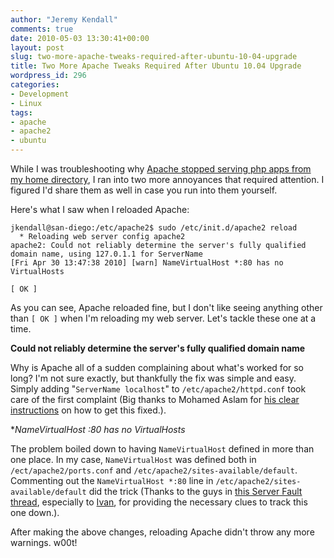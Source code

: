 ```yaml
---
author: "Jeremy Kendall"
comments: true
date: 2010-05-03 13:30:41+00:00
layout: post
slug: two-more-apache-tweaks-required-after-ubuntu-10-04-upgrade
title: Two More Apache Tweaks Required After Ubuntu 10.04 Upgrade
wordpress_id: 296
categories:
- Development
- Linux
tags:
- apache
- apache2
- ubuntu
---
```


While I was troubleshooting why [Apache stopped serving php apps from my home directory](http://www.jeremykendall.net/2010/04/30/upgrading-to-ubuntu-10-04-breaks-serving-php-from-home-directories/), I ran into two more annoyances that required attention.  I figured I'd share them as well in case you run into them yourself.

Here's what I saw when I reloaded Apache:


    
    
    jkendall@san-diego:/etc/apache2$ sudo /etc/init.d/apache2 reload
      * Reloading web server config apache2
    apache2: Could not reliably determine the server's fully qualified domain name, using 127.0.1.1 for ServerName
    [Fri Apr 30 13:47:38 2010] [warn] NameVirtualHost *:80 has no VirtualHosts
                                                                                        [ OK ]
    



As you can see, Apache reloaded fine, but I don't like seeing anything other than `[ OK ]` when I'm reloading my web server.  Let's tackle these one at a time.

**Could not reliably determine the server's fully qualified domain name**

Why is Apache all of a sudden complaining about what's worked for so long?  I'm not sure exactly, but thankfully the fix was simple and easy.  Simply adding "`ServerName localhost`" to `/etc/apache2/httpd.conf` took care of the first complaint (Big thanks to Mohamed Aslam for [his clear instructions](http://mohamedaslam.com/how-to-fix-apache-could-not-reliably-determine-the-servers-fully-qualified-domain-name-using-127011-for-servername-error-on-ubuntu/) on how to get this fixed.).

**NameVirtualHost *:80 has no VirtualHosts**

The problem boiled down to having `NameVirtualHost` defined in more than one place.  In my case, `NameVirtualHost` was defined both in `/ect/apache2/ports.conf` and `/etc/apache2/sites-available/default`.  Commenting out the `NameVirtualHost *:80` line in `/etc/apache2/sites-available/default` did the trick (Thanks to the guys in [this Server Fault thread](http://serverfault.com/questions/1405/apache2-startup-warning-namevirtualhost-80-has-no-virtualhosts), especially to [Ivan](http://serverfault.com/users/942/ivan), for providing the necessary clues to track this one down.).

After making the above changes, reloading Apache didn't throw any more warnings. w00t!
